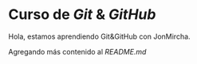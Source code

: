 # Curso de _Git_ & _GitHub_

Hola, estamos aprendiendo Git&GitHub con JonMircha.

Agregando más contenido al _README.md_
